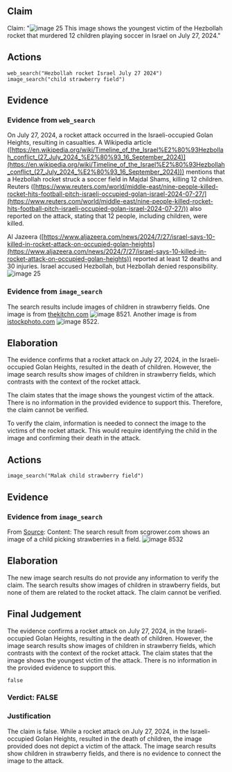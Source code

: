 ## Claim
Claim: "![image 25](media/37.jpg) This image shows the youngest victim of the Hezbollah rocket that murdered 12 children playing soccer in Israel on July 27, 2024."

## Actions
```
web_search("Hezbollah rocket Israel July 27 2024")
image_search("child strawberry field")
```

## Evidence
### Evidence from `web_search`
On July 27, 2024, a rocket attack occurred in the Israeli-occupied Golan Heights, resulting in casualties. A Wikipedia article ([https://en.wikipedia.org/wiki/Timeline_of_the_Israel%E2%80%93Hezbollah_conflict_(27_July_2024_%E2%80%93_16_September_2024)](https://en.wikipedia.org/wiki/Timeline_of_the_Israel%E2%80%93Hezbollah_conflict_(27_July_2024_%E2%80%93_16_September_2024))) mentions that a Hezbollah rocket struck a soccer field in Majdal Shams, killing 12 children. Reuters ([https://www.reuters.com/world/middle-east/nine-people-killed-rocket-hits-football-pitch-israeli-occupied-golan-israel-2024-07-27/](https://www.reuters.com/world/middle-east/nine-people-killed-rocket-hits-football-pitch-israeli-occupied-golan-israel-2024-07-27/)) also reported on the attack, stating that 12 people, including children, were killed.

Al Jazeera ([https://www.aljazeera.com/news/2024/7/27/israel-says-10-killed-in-rocket-attack-on-occupied-golan-heights](https://www.aljazeera.com/news/2024/7/27/israel-says-10-killed-in-rocket-attack-on-occupied-golan-heights)) reported at least 12 deaths and 30 injuries. Israel accused Hezbollah, but Hezbollah denied responsibility. ![image 25](media/37.jpg)

### Evidence from `image_search`
The search results include images of children in strawberry fields. One image is from [thekitchn.com](https://www.thekitchn.com/strawberry-picking-with-kids-267547) ![image 8521](media/2025-08-29_23-56-1756511793-876717.jpg). Another image is from [istockphoto.com](https://www.istockphoto.com/photos/child-strawberry-picking) ![image 8522](media/2025-08-29_23-56-1756511794-757291.jpg).


## Elaboration
The evidence confirms that a rocket attack on July 27, 2024, in the Israeli-occupied Golan Heights, resulted in the death of children. However, the image search results show images of children in strawberry fields, which contrasts with the context of the rocket attack.

The claim states that the image shows the youngest victim of the attack. There is no information in the provided evidence to support this. Therefore, the claim cannot be verified.

To verify the claim, information is needed to connect the image to the victims of the rocket attack. This would require identifying the child in the image and confirming their death in the attack.


## Actions
```
image_search("Malak child strawberry field")
```

## Evidence
### Evidence from `image_search`
From [Source](https://scgrower.com/2025/05/15/may-grower-spotlight-gurosik-berry-plantation/): 
Content: The search result from scgrower.com shows an image of a child picking strawberries in a field. ![image 8532](media/2025-08-29_23-56-1756511816-852822.jpg)


## Elaboration
The new image search results do not provide any information to verify the claim. The search results show images of children in strawberry fields, but none of them are related to the rocket attack. The claim cannot be verified.


## Final Judgement
The evidence confirms a rocket attack on July 27, 2024, in the Israeli-occupied Golan Heights, resulting in the death of children. However, the image search results show images of children in strawberry fields, which contrasts with the context of the rocket attack. The claim states that the image shows the youngest victim of the attack. There is no information in the provided evidence to support this.

`false`

### Verdict: FALSE

### Justification
The claim is false. While a rocket attack on July 27, 2024, in the Israeli-occupied Golan Heights, resulted in the death of children, the image provided does not depict a victim of the attack. The image search results show children in strawberry fields, and there is no evidence to connect the image to the attack.
